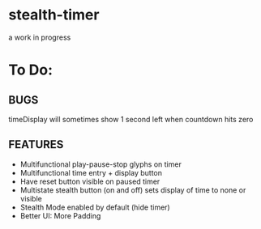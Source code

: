# stealth-timer

a work in progress

# To Do:

## BUGS

timeDisplay will sometimes show 1 second left when countdown hits zero

## FEATURES

* Multifunctional play-pause-stop glyphs on timer
* Multifunctional time entry + display button
* Have reset button visible on paused timer
* Multistate stealth button (on and off) sets display of time to none or visible
* Stealth Mode enabled by default (hide timer)
* Better UI: More Padding
